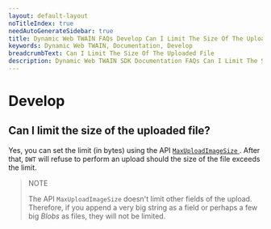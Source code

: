 ```yaml
---
layout: default-layout
noTitleIndex: true
needAutoGenerateSidebar: true
title: Dynamic Web TWAIN FAQs Develop Can I Limit The Size Of The Uploaded File
keywords: Dynamic Web TWAIN, Documentation, Develop
breadcrumbText: Can I Limit The Size Of The Uploaded File
description: Dynamic Web TWAIN SDK Documentation FAQs Can I Limit The Size Of The Uploaded File
---
```


# Develop

## Can I limit the size of the uploaded file? 

 Yes, you can set the limit (in bytes) using the API [ `MaxUploadImageSize` ]({{site.info}}api/WebTwain_IO.html#maxuploadimagesize). After that, `DWT` will refuse to perform an upload should the size of the file exceeds the limit.

> NOTE 
>  
> The API `MaxUploadImageSize` doesn't limit other fields of the upload. Therefore, if you append a very big string as a field or perhaps a few big *Blobs* as files, they will not be limited.